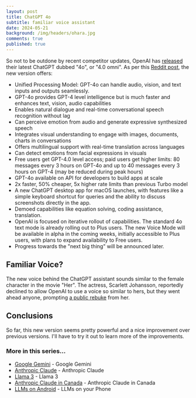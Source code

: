 ```yaml
---
layout: post
title: ChatGPT 4o
subtitle: familiar voice assistant
date: 2024-05-21
background: /img/headers/ohara.jpg
comments: true
published: true
---
```


So not to be outdone by recent competitor updates, OpenAI has [released](https://openai.com/index/gpt-4o-and-more-tools-to-chatgpt-free/) their latest ChatGPT dubbed "4o", or "4.0 omni".  As per this [Reddit post](https://www.reddit.com/r/ChatGPT/comments/1cr4hfd/openai_unveils_gpt4o_free_ai_for_everyone/), the new version offers:

* Unified Processing Model: GPT-4o can handle audio, vision, and text inputs and outputs seamlessly.
* GPT-4o provides GPT-4 level intelligence but is much faster and enhances text, vision, audio capabilities
* Enables natural dialogue and real-time conversational speech recognition without lag
* Can perceive emotion from audio and generate expressive synthesized speech
* Integrates visual understanding to engage with images, documents, charts in conversations
* Offers multilingual support with real-time translation across languages
* Can detect emotions from facial expressions in visuals
* Free users get GPT-4.0 level access; paid users get higher limits: 80 messages every 3 hours on GPT-4o and up to 40 messages every 3 hours on GPT-4 (may be reduced during peak hours)
* GPT-4o available on API for developers to build apps at scale
* 2x faster, 50% cheaper, 5x higher rate limits than previous Turbo model
* A new ChatGPT desktop app for macOS launches, with features like a simple keyboard shortcut for queries and the ability to discuss screenshots directly in the app.
* Demoed capabilities like equation solving, coding assistance, translation.
* OpenAI is focused on iterative rollout of capabilities. The standard 4o text mode is already rolling out to Plus users. The new Voice Mode will be available in alpha in the coming weeks, initially accessible to Plus users, with plans to expand availability to Free users.
* Progress towards the "next big thing" will be announced later.

## Familiar Voice?

The new voice behind the ChatGPT assistant sounds similar to the female character in the movie "Her".  The actress, Scarlett Johansson, reportedly declined to allow OpenAI to use a voice so similar to hers, but they went ahead anyone, prompting [a public rebuke](https://www.cbc.ca/kidsnews/post/scarlett-johansson-calls-out-chatgpt-for-using-a-voice-that-sounds-like-hers) from her. 

## Conclusions

So far, this new version seems pretty powerful and a nice improvement over previous versions.  I'll have to try it out to learn more of the improvements.

### More in this series...
* [Google Gemini](/2024/02/16/google-gemini) - Google Gemini
* [Anthropic Claude](/2024/03/04/anthropic-claude) - Anthropic Claude
* [Llama 3](/2024/04/19/llama-3) - Llama 3
* [Anthropic Claude in Canada](/2024/06/05/anthropic-claude-canada) - Anthropic Claude in Canada
* [LLMs on Android](/2024/07/18/llms-on-android) - LLMs on your Phone

